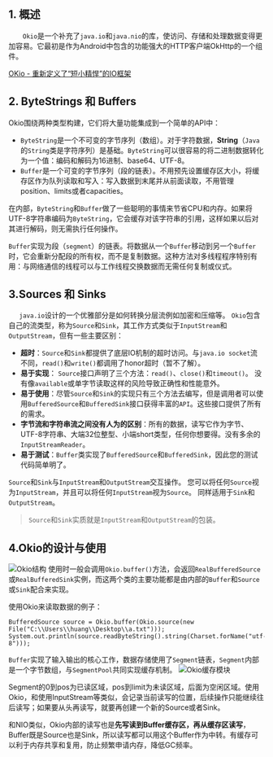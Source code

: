## 1. 概述
&emsp;&emsp;`Okio`是一个补充了`java.io`和`java.nio`的库，使访问、存储和处理数据变得更加容易。它最初是作为Android中包含的功能强大的HTTP客户端OkHttp的一个组件。

[OKio - 重新定义了“短小精悍”的IO框架](https://juejin.im/post/5856680c8e450a006c6474bd)

## 2. ByteStrings 和 Buffers
Okio围绕两种类型构建，它们将大量功能集成到一个简单的API中：

* `ByteString`是一个不可变的字节序列（数组）。对于字符数据，**String**（`Java`的`String`类是字符序列）是基础。`ByteString`可以很容易的将二进制数据转化为一个值：编码和解码为16进制、base64、UTF-8。
* `Buffer`是一个可变的字节序列（段的链表）。不用预先设置缓存区大小，将缓存区作为队列读取和写入：写入数据到末尾并从前面读取，不用管理position、limits或者capacities。

在内部，`ByteString`和`Buffer`做了一些聪明的事情来节省CPU和内存。如果将UTF-8字符串编码为`ByteString`，它会缓存对该字符串的引用，这样如果以后对其进行解码，则无需执行任何操作。

`Buffer`实现为段（`segment`）的链表。将数据从一个`Buffer`移动到另一个`Buffer`时，它会重新分配段的所有权，而不是复制数据。这种方法对多线程程序特别有用：与网络通信的线程可以与工作线程交换数据而无需任何复制或仪式。

## 3.Sources 和 Sinks
&emsp;&ensp;`java.io`设计的一个优雅部分是如何转换分层流例如加密和压缩等。 `Okio`包含自己的流类型，称为`Source`和`Sink`，其工作方式类似于`InputStream`和`OutputStream`，但有一些主要区别：
* **超时**：`Source`和`Sink`都提供了底层IO机制的超时访问。与`java.io socket`流不同，`read()`和`write()`都调用了honor超时（暂不了解）。
* **易于实现**： `Source`接口声明了三个方法：`read()`、`close()`和`timeout()`。 没有像`available`或单字节读取这样的风险导致正确性和性能意外。
* **易于使用**：尽管`Source`和`Sink`的实现只有三个方法去编写，但是调用者可以使用`BufferedSource`和`BufferedSink`接口获得丰富的`API`。这些接口提供了所有的需求。
* **字节流和字符串流之间没有人为的区别**：所有的数据，读写它作为字节、UTF-8字符串、大端32位整型、小端short类型，任何你想要得。没有多余的`InputStreamReader`。
* **易于测试**：`Buffer`类实现了`BufferedSource`和`BufferedSink`，因此您的测试代码简单明了。

`Source`和`Sink`与`InputStream`和`OutputStream`交互操作。 您可以将任何`Source`视为`InputStream`，并且可以将任何`InputStream`视为`Source`。 同样适用于`Sink`和`OutputStream`。
> `Source`和`Sink`实质就是`InputStream`和`OutputStream`的包装。
## 4.Okio的设计与使用
![Okio结构](https://upload-images.jianshu.io/upload_images/3468445-4bf01d11b5b4150c.png?imageMogr2/auto-orient/strip%7CimageView2/2/w/1240)
使用时一般会调用`Okio.buffer()`方法，会返回`RealBufferedSource`或`RealBufferedSink`实例，而这两个类的主要功能都是由内部的`Buffer`和`Source`或`Sink`配合来实现。  

使用Okio来读取数据的例子：
```
BufferedSource source = Okio.buffer(Okio.source(new File("C:\\Users\\huang\\Desktop\\a.txt")));
System.out.println(source.readByteString().string(Charset.forName("utf-8")));
```

`Buffer`实现了输入输出的核心工作，数据存储使用了`Segment`链表，`Segment`内部是一个字节数组，与`SegmentPool`共同实现缓存机制。
![Okio缓存模块](https://upload-images.jianshu.io/upload_images/3468445-83f3c8e553c06261.png?imageMogr2/auto-orient/strip%7CimageView2/2/w/1240)

Segment的0到pos为已读区域，pos到limit为未读区域，后面为空闲区域。使用Okio，和使用InputStream等类似，会记录当前读写的位置，后续操作只能继续往后读写；如果要从头再读写，就要再创建一个新的Source或者Sink。

和NIO类似，Okio内部的读写也是**先写读到Buffer缓存区，再从缓存区读写**，Buffer既是Source也是Sink，所以读写都可以用这个Buffer作为中转。有缓存可以利于内存共享和复用，防止频繁申请内存，降低GC频率。